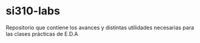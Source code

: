 # si310-labs
Repositorio que contiene los avances y distintas utilidades necesarias para las clases prácticas de E.D.A
